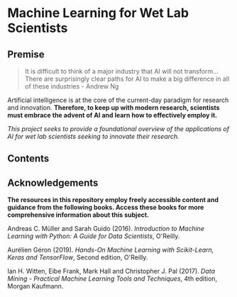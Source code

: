 # Machine Learning for Wet Lab Scientists
## Premise

> It is difficult to think of a major industry that AI will not transform... There are surprisingly clear paths for AI to make a big difference in all of these industries - Andrew Ng

Artificial intelligence is at the core of the current-day paradigm for research and innovation. **Therefore, to keep up with modern research, scientists must embrace the advent of AI and learn how to effectively employ it.**

*This project seeks to provide a foundational overview of the applications of AI for wet lab scientists seeking to innovate their research.*

## Contents

## Acknowledgements

**The resources in this repository employ freely accessible content and guidance from the following books. Access these books for more comprehensive information about this subject.**

Andreas C. Müller and Sarah Guido (2016). *Introduction to Machine Learning with Python: A Guide for Data Scientists*, O'Reilly.

Aurélien Géron (2019). *Hands-On Machine Learning with Scikit-Learn, Keras and TensorFlow*, Second edition, O'Reilly.

Ian H. Witten, Eibe Frank, Mark Hall and Christopher J. Pal (2017). *Data Mining - Practical Machine Learning Tools and Techniques*, 4th edition, Morgan Kaufmann.